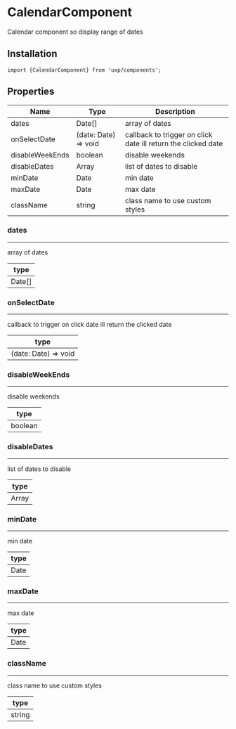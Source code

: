 # CalendarComponent




Calendar component so display range of dates


## Installation



```tsx
import {CalendarComponent} from 'uxp/components';
```

## Properties

|Name|Type|Description|
|-|-|-|
|dates|Date[]|array of dates |
|onSelectDate|(date: Date) => void|callback to trigger on click date ill return the clicked date |
|disableWeekEnds|boolean|disable weekends |
|disableDates|Array<Date>|list of dates to disable |
|minDate|Date|min date |
|maxDate|Date|max date |
|className|string|class name to use custom styles |
### dates



---



array of dates


|type|
|-|
|Date[]|
### onSelectDate



---



callback to trigger on click date
ill return the clicked date


|type|
|-|
|(date: Date) => void|
### disableWeekEnds



---



disable weekends


|type|
|-|
|boolean|
### disableDates



---



list of dates to disable


|type|
|-|
|Array<Date>|
### minDate



---



min date


|type|
|-|
|Date|
### maxDate



---



max date


|type|
|-|
|Date|
### className



---



class name to use custom styles


|type|
|-|
|string|
